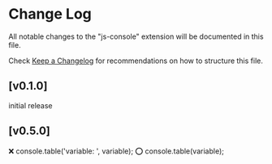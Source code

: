 # Change Log

All notable changes to the "js-console" extension will be documented in this file.

Check [Keep a Changelog](http://keepachangelog.com/) for recommendations on how to structure this file.

## [v0.1.0]

initial release

## [v0.5.0]

❌ console.table('variable: ', variable);
⭕️ console.table(variable);
